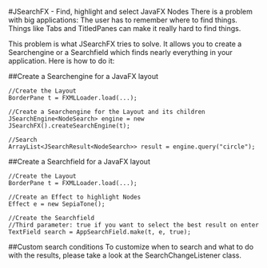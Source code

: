 #JSearchFX - Find, highlight and select JavaFX Nodes
There is a problem with big applications: The user has to remember where to find things.
Things like Tabs and TitledPanes can make it really hard to find things.

This problem is what JSearchFX tries to solve. It allows you to create a Searchengine or a Searchfield which finds nearly everything in your application.
Here is how to do it:

##Create a Searchengine for a JavaFX layout
```
//Create the Layout
BorderPane t = FXMLLoader.load(...);

//Create a Searchengine for the Layout and its children
JSearchEngine<NodeSearch> engine = new JSearchFX().createSearchEngine(t);

//Search
ArrayList<JSearchResult<NodeSearch>> result = engine.query("circle");
```

##Create a Searchfield for a JavaFX layout
```
//Create the Layout
BorderPane t = FXMLLoader.load(...);

//Create an Effect to highlight Nodes
Effect e = new SepiaTone();

//Create the Searchfield
//Third parameter: true if you want to select the best result on enter
TextField search = AppSearchField.make(t, e, true);
```

##Custom search conditions
To customize when to search and what to do with the results, please take a look at the SearchChangeListener class.

